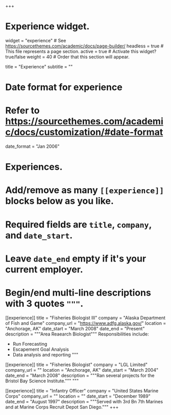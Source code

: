 +++
# Experience widget.
widget = "experience"  # See https://sourcethemes.com/academic/docs/page-builder/
headless = true  # This file represents a page section.
active = true  # Activate this widget? true/false
weight = 40  # Order that this section will appear.

title = "Experience"
subtitle = ""

# Date format for experience
#   Refer to https://sourcethemes.com/academic/docs/customization/#date-format
date_format = "Jan 2006"

# Experiences.
#   Add/remove as many `[[experience]]` blocks below as you like.
#   Required fields are `title`, `company`, and `date_start`.
#   Leave `date_end` empty if it's your current employer.
#   Begin/end multi-line descriptions with 3 quotes `"""`.
[[experience]]
  title = "Fisheries Biologist III"
  company = "Alaska Department of Fish and Game"
  company_url = "https://www.adfg.alaska.gov/"
  location = "Anchorage, AK"
  date_start = "March 2008"
  date_end = "Present"
  description = """Area Reaearch Biologist"""
  Responsibilities include:
  
  * Run Forecasting
  * Escapement Goal Analysis
  * Data analysis and reporting
  """

[[experience]]
  title = "Fisheries Biologist"
  company = "LGL Limited"
  company_url = ""
  location = "Anchorage, AK"
  date_start = "March 2004"
  date_end = "March 2008"
  description = """Ran several projects for the Bristol Bay Science Institute."""
  """

[[experience]]
  title = "Infantry Officer"
  company = "United States Marine Corps"
  company_url = ""
  location = ""
  date_start = "December 1989"
  date_end = "August 1997"
  description = """Served with 3rd Bn 7th Marines and at Marine Corps Recruit Depot San Diego."""
+++
